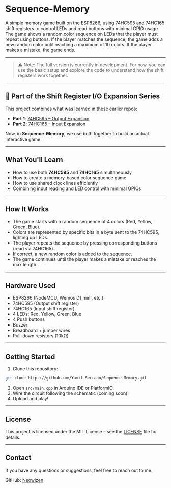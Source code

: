 # Sequence-Memory

A simple memory game built on the ESP8266, using 74HC595 and 74HC165 shift registers to control LEDs and read buttons with minimal GPIO usage.
The game shows a random color sequence on LEDs that the player must repeat using buttons.
If the player matches the sequence, the game adds a new random color until reaching a maximum of 10 colors. If the player makes a mistake, the game ends.

---

> ⚠️ Note: The full version is currently in development. For now, you can use the basic setup and explore the code to understand how the shift registers work together.

---

## 🧩 Part of the Shift Register I/O Expansion Series

This project combines what was learned in these earlier repos:

* **Part 1**: [74HC595 – Output Expansion](https://github.com/Yamil-Serrano/74HC595-ESP8266-Output-Expansion)
* **Part 2**: [74HC165 – Input Expansion](https://github.com/Yamil-Serrano/74HC165-ESP8266-Input-Expansion)

Now, in **Sequence-Memory**, we use both together to build an actual interactive game.

---

## What You'll Learn

* How to use both **74HC595** and **74HC165** simultaneously
* How to create a memory-based color sequence game
* How to use shared clock lines efficiently
* Combining input reading and LED control with minimal GPIOs

---

## How It Works

* The game starts with a random sequence of 4 colors (Red, Yellow, Green, Blue).
* Colors are represented by specific bits in a byte sent to the 74HC595, lighting up LEDs.
* The player repeats the sequence by pressing corresponding buttons (read via 74HC165).
* If correct, a new random color is added to the sequence.
* The game continues until the player makes a mistake or reaches the max length.

---

## Hardware Used

* ESP8266 (NodeMCU, Wemos D1 mini, etc.)
* 74HC595 (Output shift register)
* 74HC165 (Input shift register)
* 4 LEDs: Red, Yellow, Green, Blue
* 4 Push buttons
* Buzzer
* Breadboard + jumper wires
* Pull-down resistors (10kΩ)

---

## Getting Started

1. Clone this repository:

```bash
git clone https://github.com/Yamil-Serrano/Sequence-Memory.git
```

2. Open `src/main.cpp` in Arduino IDE or PlatformIO.
3. Wire the circuit following the schematic (coming soon).
4. Upload and play!

---

## License

This project is licensed under the MIT License – see the [LICENSE](LICENSE.md) file for details.

---

## Contact

If you have any questions or suggestions, feel free to reach out to me:

GitHub: [Neowizen](https://github.com/Yamil-Serrano)
